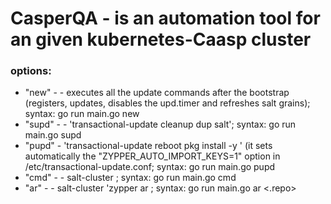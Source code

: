 # CasperQA - is an automation tool for an given kubernetes-Caasp cluster 


### options:
 * "new" - <new k8s cluster> - executes all the update commands after the bootstrap (registers, updates, disables the upd.timer and refreshes salt grains); syntax: go run main.go new
 * "supd" - <salt update> - 'transactional-update cleanup dup salt'; syntax: go run main.go supd
 * "pupd" - <package update> 'transactional-update reboot pkg install -y <package name>' (it sets automatically the "ZYPPER_AUTO_IMPORT_KEYS=1" option in /etc/transactional-update.conf; syntax: go run main.go pupd <package name>
 * "cmd" - <command> - salt-cluster <command>;    syntax: go run main.go cmd <command with more arguments>
 * "ar" - <addrepo> - salt-cluster 'zypper ar <your rempo>;  syntax: go run main.go ar <.repo>

